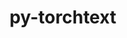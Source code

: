 ---
title: "py-torchtext"
layout: cache
categories: [package, develop]
meta: {"versions": ["0.16.2"], "compilers": ["apple-clang@=15.0.0", "gcc@=11.3.0"], "oss": ["ubuntu22.04", "ventura"], "platforms": ["darwin", "linux"], "targets": ["aarch64", "x86_64_v3"], "stacks": ["ml-darwin-aarch64-mps", "ml-linux-x86_64-cpu", "ml-linux-x86_64-cuda", "root"], "num_specs": 14, "num_specs_by_stack": {"ml-darwin-aarch64-mps": 4, "root": 14, "ml-linux-x86_64-cuda": 5, "ml-linux-x86_64-cpu": 5}}
spec_details: [{"hash": "rvh7jumtik4g6dm2kixwdnhqcc7bxneo", "compiler": "apple-clang@=15.0.0", "versions": ["0.16.2"], "os": "ventura", "platform": "darwin", "target": "aarch64", "variants": ["build_system=python_pip"], "stacks": ["ml-darwin-aarch64-mps", "root"], "size": "-", "tarball": "https://binaries.spack.io/develop/build_cache/darwin-ventura-aarch64/apple-clang-15.0.0/py-torchtext-0.16.2/darwin-ventura-aarch64-apple-clang-15.0.0-py-torchtext-0.16.2-rvh7jumtik4g6dm2kixwdnhqcc7bxneo.spack"}, {"hash": "q3gwirq6qyv5pjp23k2h2qmu32ulowlq", "compiler": "apple-clang@=15.0.0", "versions": ["0.16.2"], "os": "ventura", "platform": "darwin", "target": "aarch64", "variants": ["build_system=python_pip"], "stacks": ["ml-darwin-aarch64-mps", "root"], "size": "-", "tarball": "https://binaries.spack.io/develop/build_cache/darwin-ventura-aarch64/apple-clang-15.0.0/py-torchtext-0.16.2/darwin-ventura-aarch64-apple-clang-15.0.0-py-torchtext-0.16.2-q3gwirq6qyv5pjp23k2h2qmu32ulowlq.spack"}, {"hash": "grp6trmyqpe7rwsghkxdntnjrifp25au", "compiler": "apple-clang@=15.0.0", "versions": ["0.16.2"], "os": "ventura", "platform": "darwin", "target": "aarch64", "variants": ["build_system=python_pip"], "stacks": ["ml-darwin-aarch64-mps", "root"], "size": "-", "tarball": "https://binaries.spack.io/develop/build_cache/darwin-ventura-aarch64/apple-clang-15.0.0/py-torchtext-0.16.2/darwin-ventura-aarch64-apple-clang-15.0.0-py-torchtext-0.16.2-grp6trmyqpe7rwsghkxdntnjrifp25au.spack"}, {"hash": "r6b7mtesfuyeo5vu3x7cu53qvckg2p6f", "compiler": "apple-clang@=15.0.0", "versions": ["0.16.2"], "os": "ventura", "platform": "darwin", "target": "aarch64", "variants": ["build_system=python_pip"], "stacks": ["ml-darwin-aarch64-mps", "root"], "size": "-", "tarball": "https://binaries.spack.io/develop/build_cache/darwin-ventura-aarch64/apple-clang-15.0.0/py-torchtext-0.16.2/darwin-ventura-aarch64-apple-clang-15.0.0-py-torchtext-0.16.2-r6b7mtesfuyeo5vu3x7cu53qvckg2p6f.spack"}, {"hash": "dabd4rubhmfrhsxuiej3saw6o6lgxcrr", "compiler": "gcc@=11.3.0", "versions": ["0.16.2"], "os": "ubuntu22.04", "platform": "linux", "target": "x86_64_v3", "variants": ["build_system=python_pip"], "stacks": ["root", "ml-linux-x86_64-cuda"], "size": "-", "tarball": "https://binaries.spack.io/develop/build_cache/linux-ubuntu22.04-x86_64_v3/gcc-11.3.0/py-torchtext-0.16.2/linux-ubuntu22.04-x86_64_v3-gcc-11.3.0-py-torchtext-0.16.2-dabd4rubhmfrhsxuiej3saw6o6lgxcrr.spack"}, {"hash": "3pi7zfieuqgvonwc5ia6lv7tjepavy3n", "compiler": "gcc@=11.3.0", "versions": ["0.16.2"], "os": "ubuntu22.04", "platform": "linux", "target": "x86_64_v3", "variants": ["build_system=python_pip"], "stacks": ["ml-linux-x86_64-cpu", "root"], "size": "-", "tarball": "https://binaries.spack.io/develop/build_cache/linux-ubuntu22.04-x86_64_v3/gcc-11.3.0/py-torchtext-0.16.2/linux-ubuntu22.04-x86_64_v3-gcc-11.3.0-py-torchtext-0.16.2-3pi7zfieuqgvonwc5ia6lv7tjepavy3n.spack"}, {"hash": "fcga3ucuvisxg3fkhjzl3w6lxbnq4con", "compiler": "gcc@=11.3.0", "versions": ["0.16.2"], "os": "ubuntu22.04", "platform": "linux", "target": "x86_64_v3", "variants": ["build_system=python_pip"], "stacks": ["ml-linux-x86_64-cpu", "root"], "size": "-", "tarball": "https://binaries.spack.io/develop/build_cache/linux-ubuntu22.04-x86_64_v3/gcc-11.3.0/py-torchtext-0.16.2/linux-ubuntu22.04-x86_64_v3-gcc-11.3.0-py-torchtext-0.16.2-fcga3ucuvisxg3fkhjzl3w6lxbnq4con.spack"}, {"hash": "nzqlt4rguexv5tjtejssigkkc7zotays", "compiler": "gcc@=11.3.0", "versions": ["0.16.2"], "os": "ubuntu22.04", "platform": "linux", "target": "x86_64_v3", "variants": ["build_system=python_pip"], "stacks": ["ml-linux-x86_64-cpu", "root"], "size": "-", "tarball": "https://binaries.spack.io/develop/build_cache/linux-ubuntu22.04-x86_64_v3/gcc-11.3.0/py-torchtext-0.16.2/linux-ubuntu22.04-x86_64_v3-gcc-11.3.0-py-torchtext-0.16.2-nzqlt4rguexv5tjtejssigkkc7zotays.spack"}, {"hash": "z6uubxn332dbccpo6pxf42kvv3ehy6um", "compiler": "gcc@=11.3.0", "versions": ["0.16.2"], "os": "ubuntu22.04", "platform": "linux", "target": "x86_64_v3", "variants": ["build_system=python_pip"], "stacks": ["root", "ml-linux-x86_64-cuda"], "size": "-", "tarball": "https://binaries.spack.io/develop/build_cache/linux-ubuntu22.04-x86_64_v3/gcc-11.3.0/py-torchtext-0.16.2/linux-ubuntu22.04-x86_64_v3-gcc-11.3.0-py-torchtext-0.16.2-z6uubxn332dbccpo6pxf42kvv3ehy6um.spack"}, {"hash": "ciawle2lcqt2fxmutwe5mc4cr43dlfhd", "compiler": "gcc@=11.3.0", "versions": ["0.16.2"], "os": "ubuntu22.04", "platform": "linux", "target": "x86_64_v3", "variants": ["build_system=python_pip"], "stacks": ["root", "ml-linux-x86_64-cuda"], "size": "-", "tarball": "https://binaries.spack.io/develop/build_cache/linux-ubuntu22.04-x86_64_v3/gcc-11.3.0/py-torchtext-0.16.2/linux-ubuntu22.04-x86_64_v3-gcc-11.3.0-py-torchtext-0.16.2-ciawle2lcqt2fxmutwe5mc4cr43dlfhd.spack"}, {"hash": "wbe7xkrkdpj637iai4jnsuq3ii6mxyxr", "compiler": "gcc@=11.3.0", "versions": ["0.16.2"], "os": "ubuntu22.04", "platform": "linux", "target": "x86_64_v3", "variants": ["build_system=python_pip"], "stacks": ["ml-linux-x86_64-cpu", "root"], "size": "-", "tarball": "https://binaries.spack.io/develop/build_cache/linux-ubuntu22.04-x86_64_v3/gcc-11.3.0/py-torchtext-0.16.2/linux-ubuntu22.04-x86_64_v3-gcc-11.3.0-py-torchtext-0.16.2-wbe7xkrkdpj637iai4jnsuq3ii6mxyxr.spack"}, {"hash": "xkl75umfvtrtadndmneb7cd2xnkuoavq", "compiler": "gcc@=11.3.0", "versions": ["0.16.2"], "os": "ubuntu22.04", "platform": "linux", "target": "x86_64_v3", "variants": ["build_system=python_pip"], "stacks": ["ml-linux-x86_64-cpu", "root"], "size": "-", "tarball": "https://binaries.spack.io/develop/build_cache/linux-ubuntu22.04-x86_64_v3/gcc-11.3.0/py-torchtext-0.16.2/linux-ubuntu22.04-x86_64_v3-gcc-11.3.0-py-torchtext-0.16.2-xkl75umfvtrtadndmneb7cd2xnkuoavq.spack"}, {"hash": "gueeyms5eybddduli3qpbqai5dq7mblv", "compiler": "gcc@=11.3.0", "versions": ["0.16.2"], "os": "ubuntu22.04", "platform": "linux", "target": "x86_64_v3", "variants": ["build_system=python_pip"], "stacks": ["root", "ml-linux-x86_64-cuda"], "size": "-", "tarball": "https://binaries.spack.io/develop/build_cache/linux-ubuntu22.04-x86_64_v3/gcc-11.3.0/py-torchtext-0.16.2/linux-ubuntu22.04-x86_64_v3-gcc-11.3.0-py-torchtext-0.16.2-gueeyms5eybddduli3qpbqai5dq7mblv.spack"}, {"hash": "phip6j5zxi4ydqbljc5d3xwrekgjyjoa", "compiler": "gcc@=11.3.0", "versions": ["0.16.2"], "os": "ubuntu22.04", "platform": "linux", "target": "x86_64_v3", "variants": ["build_system=python_pip"], "stacks": ["root", "ml-linux-x86_64-cuda"], "size": "-", "tarball": "https://binaries.spack.io/develop/build_cache/linux-ubuntu22.04-x86_64_v3/gcc-11.3.0/py-torchtext-0.16.2/linux-ubuntu22.04-x86_64_v3-gcc-11.3.0-py-torchtext-0.16.2-phip6j5zxi4ydqbljc5d3xwrekgjyjoa.spack"}]
---